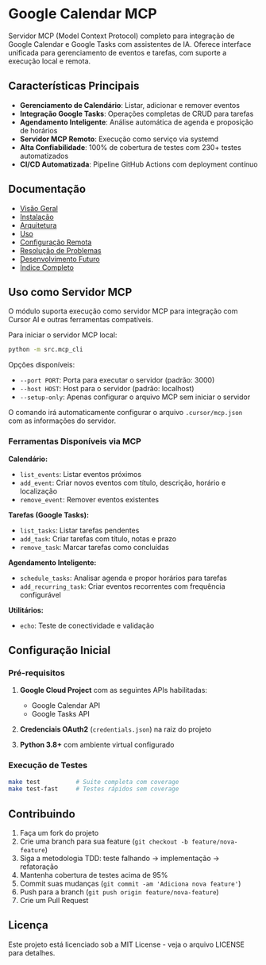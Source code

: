 # Google Calendar MCP

Servidor MCP (Model Context Protocol) completo para integração de Google Calendar e
Google Tasks com assistentes de IA. Oferece interface unificada para
gerenciamento de eventos e tarefas, com suporte a execução local e remota.

## Características Principais

- **Gerenciamento de Calendário**: Listar, adicionar e remover eventos
- **Integração Google Tasks**: Operações completas de CRUD para tarefas
- **Agendamento Inteligente**: Análise automática de agenda e proposição de horários
- **Servidor MCP Remoto**: Execução como serviço via systemd
- **Alta Confiabilidade**: 100% de cobertura de testes com 230+ testes
  automatizados
- **CI/CD Automatizada**: Pipeline GitHub Actions com deployment contínuo

## Documentação

- [Visão Geral](doc/overview.md)
- [Instalação](doc/installation.md)
- [Arquitetura](doc/architecture.md)
- [Uso](doc/usage.md)
- [Configuração Remota](doc/mcp_remote_setup.md)
- [Resolução de Problemas](doc/troubleshooting.md)
- [Desenvolvimento Futuro](doc/future.md)
- [Índice Completo](doc/README.md)

## Uso como Servidor MCP

O módulo suporta execução como servidor MCP para integração com Cursor AI e outras ferramentas compatíveis.

Para iniciar o servidor MCP local:

```bash
python -m src.mcp_cli
```

Opções disponíveis:

- `--port PORT`: Porta para executar o servidor (padrão: 3000)
- `--host HOST`: Host para o servidor (padrão: localhost)
- `--setup-only`: Apenas configurar o arquivo MCP sem iniciar o servidor

O comando irá automaticamente configurar o arquivo `.cursor/mcp.json` com as informações do servidor.

### Ferramentas Disponíveis via MCP

**Calendário:**

- `list_events`: Listar eventos próximos
- `add_event`: Criar novos eventos com título, descrição, horário e localização
- `remove_event`: Remover eventos existentes

**Tarefas (Google Tasks):**

- `list_tasks`: Listar tarefas pendentes
- `add_task`: Criar tarefas com título, notas e prazo
- `remove_task`: Marcar tarefas como concluídas

**Agendamento Inteligente:**

- `schedule_tasks`: Analisar agenda e propor horários para tarefas
- `add_recurring_task`: Criar eventos recorrentes com frequência
  configurável

**Utilitários:**

- `echo`: Teste de conectividade e validação

## Configuração Inicial

### Pré-requisitos

1. **Google Cloud Project** com as seguintes APIs habilitadas:
   - Google Calendar API
   - Google Tasks API

2. **Credenciais OAuth2** (`credentials.json`) na raiz do projeto

3. **Python 3.8+** com ambiente virtual configurado

### Execução de Testes

```bash
make test          # Suite completa com coverage
make test-fast     # Testes rápidos sem coverage
```

## Contribuindo

1. Faça um fork do projeto
2. Crie uma branch para sua feature (`git checkout -b feature/nova-feature`)
3. Siga a metodologia TDD: teste falhando → implementação → refatoração
4. Mantenha cobertura de testes acima de 95%
5. Commit suas mudanças (`git commit -am 'Adiciona nova feature'`)
6. Push para a branch (`git push origin feature/nova-feature`)
7. Crie um Pull Request

## Licença

Este projeto está licenciado sob a MIT License - veja o arquivo LICENSE para detalhes.
